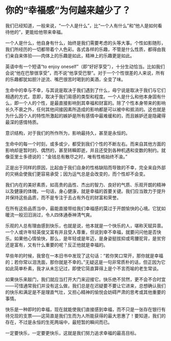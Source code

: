 <link href="../../../../css/style.css" rel="stylesheet" type="text/css" />

# 你的“幸福感”为何越来越少了？

<div class="p">

我们已经知道，一般来说，“一个人是什么”，比“一个人有什么”和“他人是如何看待他的”，更能给他带来幸福。

一个人是什么，他自身有什么，始终是我们需要考虑的头等大事。个性如影随形，我们所经历的一切都带着个人色彩。各式各样的乐趣，不管是什么性质，都得由我们亲自来体验——肉体上的乐趣是如此，精神上的乐趣更是如此。

英语中有一个短语“to enjoy oneself”（即“好好享受”），十分生动恰当。比如我们会说“他在巴黎很享受”，而不说“他享受巴黎”。对于一个个性很差的人来说，所有的乐趣都犹如胆汁逆流、嘴巴很苦时喝到的美酒，全变了味。

生命中的幸与不幸，与其说是取决于我们遇到了什么，毋宁说是取决于我们与它们相遇的方式，意即，取决于我们易感的类型和程度。一个人是什么和他本身固有什么，即一个人的个性，是最直接影响到其幸福和财富的。除了个性本身带来的影响长久不衰之外，任何其他间接因素所造成的影响都是可以被中和抵消的。这也就是为什么因个人的特性所激起的嫉妒是所有感情中最难缓和的，而且嫉妒还是隐藏得最深的感情特质。

意识结构，对于我们的所作所为，影响最持久，甚至是永恒的。

生命中的每一个时刻，或多或少，都受到我们个性的不断左右。而来自其他方面的影响却是暂时的、偶然的，甚至转瞬即逝，并且还受到各种机遇和变数的制约。就像亚里士多德说的：“金钱总有散尽之时，唯有性格始终不渝。”

正是出于同样的原因，比起由于我们自身的性格缺陷而导致的不幸，完全来自外部的灾祸会使我们更容易承受；因为运气总是会改变的，而个性却不会变。

我们内在的美好素质，如高贵的品性、杰出的智力、良好的气质、乐观开朗的精神以及健康的体魄，一句话，身心健康，就是幸福的首要关键。我们应当致力于提升并保持这些品质，而不是专注于去占有外在的财富和荣誉。

在所有这些品质当中，最能直接带给我们幸福感的莫过于开朗愉快的心境。它犹如暖流一般汩汩淌过，令人四体通泰神清气爽。

乐观的人总有理由感到快乐，也就是说，他本就是一个快乐的人，堪称天赋异禀。一个人或许年轻英俊又富有并且受人尊重，但说到幸不幸福，就要问问他是否快乐。如果他心情愉快，那么，是年轻或是年迈，是身姿挺拔抑或弯腰驼背，是贫穷还是富有，又有什么重要的呢？反正他就是幸福的。

早些年的时候，我曾在一本旧书中发现了这句话：“若你笑口常开，那你就是幸福的；若你常以泪洗面，那你就是不幸的。”无疑这是一句非常质朴的话，但正因为它如此简单朴素，我才从未忘记过，即使它简直算得上是个不言而喻的老生常谈。

如果快乐来敲门，我们就应当打开大门来迎接它。快乐绝不贸然，更不会不合时宜——可惜通常我们并没有这么做，我们总是在迟疑要不要让它进来，总想确认我们的快乐和满足是不是理直气壮，又担心精神的愉悦会妨碍严肃的思考或其他重要的事情。

快乐是一种即时的幸福，现在就能使我们直接感到幸福，而不只是一张存在银行有待兑现的支票——这简直是我们生而为人所能获得的最大恩惠了！要知道，我们的存在，不过是永恒的生死两端中，最短暂的瞬间而已。

一定要快乐，一定要更快乐，这就是我们努力追求幸福的最高目标。

